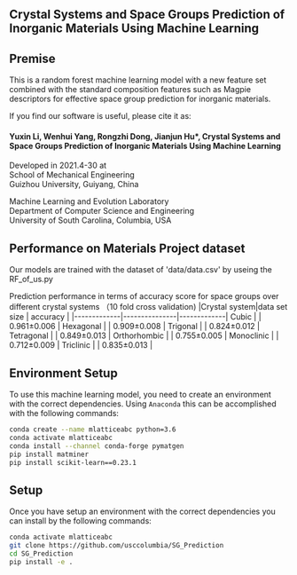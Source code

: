 ## Crystal Systems and Space Groups Prediction of Inorganic Materials Using Machine Learning


## Premise

This is a random forest machine learning model with a new feature set combined with the standard composition features such as Magpie descriptors for effective space group prediction for inorganic materials. 

If you find our software is useful, please cite it as:<br >

#### Yuxin Li, Wenhui Yang, Rongzhi Dong, Jianjun Hu*, Crystal Systems and Space Groups Prediction of Inorganic Materials Using Machine Learning

Developed in 2021.4-30 at <br />
School of Mechanical Engineering<br />
Guizhou University, Guiyang, China <br />

Machine Learning and Evolution Laboratory<br />
Department of Computer Science and Engineering<br />
University of South Carolina, Columbia, USA<br />


## Performance on Materials Project dataset

Our models are trained with the dataset of 'data/data.csv' by useing the RF_of_us.py
<!-- , and the dataset can be downloaded from here [data.zip](https://figshare.com/s/1411919c94be680136cd). It also includes the dataset named 'Enhanced_magpie.csv' for the baseline algorithm. -->

Prediction performance in terms of accuracy score for space groups over different crystal systems （10 fold cross validation)
|Crystal system|data set size |   accuracy  |
|-------------|---------------|-------------|
Cubic         |               | 0.961±0.006 |
Hexagonal     |               | 0.909±0.008 |
Trigonal      |               | 0.824±0.012 |
Tetragonal    |               | 0.849±0.013 |
Orthorhombic  |               | 0.755±0.005 |
Monoclinic    |               | 0.712±0.009 |
Triclinic     |               | 0.835±0.013 |
<!--- img src="performance1.png" width="800"--->

## Environment Setup

To use this machine learning model, you need to create an environment with the correct dependencies. Using `Anaconda` this can be accomplished with the following commands:

```bash
conda create --name mlatticeabc python=3.6
conda activate mlatticeabc
conda install --channel conda-forge pymatgen
pip install matminer
pip install scikit-learn==0.23.1
```

## Setup

Once you have setup an environment with the correct dependencies you can install by the following commands:

```bash
conda activate mlatticeabc
git clone https://github.com/usccolumbia/SG_Prediction
cd SG_Prediction
pip install -e .
```

<!-- Pre-trained models are stored in google drive. Download the file `model.zip` from from the [figshare](https://figshare.com/s/d478c42bbe2e21c045b3). After downing the file, copy it to `MLatticeABC` and extract it. the `Model` folder should be in the `MLatticeABC` directory after the extraction is completed.
## Example Use

In order to test your installation you can run the following example from your `MLatticeABC` directory:

```sh
cd /path/to/MLatticeABC/
python predict.py -i full_formula -s crystal_system

for example:
python predict.py -i Mn16Zn24Ge24O96 -s cubic
python predict.py -i Mn16Zn24Ge24O96
```

The following cyrstal_system values are accepted
```
crystal     # crystal system unknown.
cubic
hexagonal
trigonal
tetragonal
orthorhombic
monoclinic
triclinic
```
 -->
